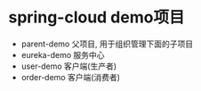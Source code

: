 # spring-cloud demo项目
- parent-demo  父项目, 用于组织管理下面的子项目
- eureka-demo  服务中心
- user-demo  客户端(生产者)
- order-demo 客户端(消费者)

